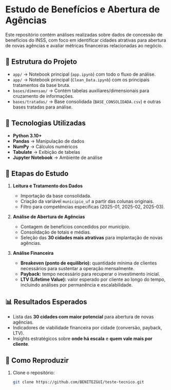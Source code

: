 # Estudo de Benefícios e Abertura de Agências

Este repositório contém análises realizadas sobre dados de concessão de benefícios do INSS, com foco em identificar cidades atrativas para abertura de novas agências e avaliar métricas financeiras relacionadas ao negócio.

## 📂 Estrutura do Projeto

- `app/` → Notebook principal (`app.ipynb`) com todo o fluxo de análise.
- `app/` → Notebook principal (`Clean_Data.ipynb`) com os principais tratamentos da base bruta.
- `bases/dimensao/` → Contém tabelas auxiliares/dimensionais para cruzamento de informações.
- `bases/tratadas/` → Base consolidada (`BASE_CONSOLIDADA.csv`) e outras bases tratadas para análise.

## 🚀 Tecnologias Utilizadas

- **Python 3.10+**
- **Pandas** → Manipulação de dados
- **NumPy** → Cálculos numéricos
- **Tabulate** → Exibição de tabelas
- **Jupyter Notebook** → Ambiente de análise

## 🔎 Etapas do Estudo

1. **Leitura e Tratamento dos Dados**
   - Importação da base consolidada.
   - Criação da variável `municipio_uf` a partir das colunas originais.
   - Filtro para competências específicas (2025-01, 2025-02, 2025-03).

2. **Análise de Abertura de Agências**
   - Contagem de benefícios concedidos por município.
   - Consolidação de totais e médias.
   - Seleção das **30 cidades mais atrativas** para implantação de novas agências.

3. **Análise Financeira**
   - **Breakeven (ponto de equilíbrio):** quantidade mínima de clientes necessários para sustentar a operação mensalmente.
   - **Payback:** tempo necessário para recuperar o investimento inicial.
   - **LTV (Lifetime Value):** valor esperado por cliente ao longo do tempo, incluindo análises por permanência e escalabilidade.

## 📊 Resultados Esperados

- Lista das **30 cidades com maior potencial** para abertura de novas agências.
- Indicadores de viabilidade financeira por cidade (conversão, payback, LTV).
- Insights estratégicos sobre **onde há escala** e **quem vale mais por cliente**.

## 📝 Como Reproduzir

1. Clone o repositório:
   ```bash
   git clone https://github.com/BENITEZGUI/teste-tecnico.git
